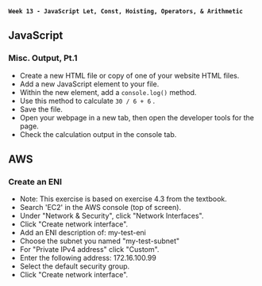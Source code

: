 **`Week 13 - JavaScript Let, Const, Hoisting, Operators, & Arithmetic`**

## JavaScript

### Misc. Output, Pt.1
- Create a new HTML file or copy of one of your website HTML files.
- Add a new JavaScript element to your file.
- Within the new element, add a `console.log()` method.
- Use this method to calculate `30 / 6 + 6` .
- Save the file.
- Open your webpage in a new tab, then open the developer tools for the page.
- Check the calculation output in the console tab.






## AWS


### Create an ENI
- Note: This exercise is based on exercise 4.3 from the textbook.
- Search 'EC2' in the AWS console (top of screen).
- Under "Network & Security", click "Network Interfaces".
- Click "Create network interface".
- Add an ENI description of: my-test-eni
- Choose the subnet you named "my-test-subnet"
- For "Private IPv4 address" click "Custom".
- Enter the following address: 172.16.100.99
- Select the default security group.
- Click "Create network interface".
